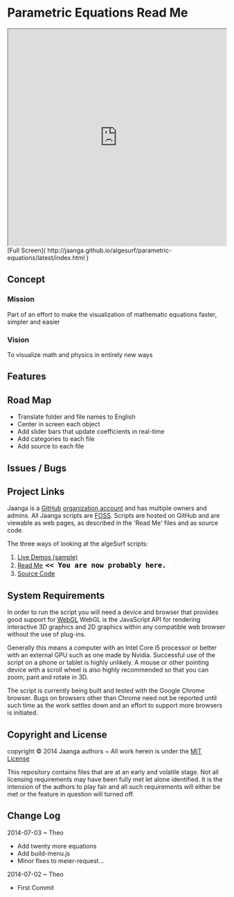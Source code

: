 Parametric Equations Read Me
===

<iframe src="http://jaanga.github.io/algesurf/parametric-equations/equation-files/torus-8/torus-8.html" width=100% height=500px class='overview' >
There is an iframe here. It is not visible when viewed on github.com/jaanga. To view <a href="http://jaanga.github.io/algesurf/parametric-equations/" target="_blank">Web Page</a>
</iframe>
[Full Screen]( http://jaanga.github.io/algesurf/parametric-equations/latest/index.html )


## Concept

### Mission  
<!-- a statement of a rationale, applicable now as well as in the future -->
Part of an effort to make the visualization of mathematic equations faster, simpler and easier

### Vision  
<!--  a descriptive picture of a desired future state -->
To visualize math and physics in entirely new ways

## Features
<!-- and benefits -->


## Road Map

* Translate folder and file names to English
* Center in screen each object
* Add slider bars that update coefficients in real-time
* Add categories to each file
* Add source to each file


## Issues / Bugs



## Project Links

Jaanga is a [GitHub]( http://github.com) [organization account]( https://help.github.com/articles/what-s-the-difference-between-user-and-organization-accounts ) and has multiple owners and admins. 
All Jaanga scripts are [FOSS]( https://en.wikipedia.org/wiki/Free_and_open-source_software ).
Scripts are hosted on GitHub and are viewable as web pages, as described in the 'Read Me' files and as source code.

The three ways of looking at the algeSurf scripts:

1. [Live Demos (sample)]( http://jaanga.github.io/algesurf/parametric-equations/r2/boy-surface/boy-surface.html )  
2. [Read Me]( http://jaanga.github.io/algesurf/parametric-equations/ "view the files as apps." ) <input value="<< You are now probably here." size=28 style="font:bold 12pt monospace;border-width:0;" >   
3. [Source Code]( https://github.com/jaanga/algesurf/tree/gh-pages/parametric-equations "View the files as source code." ) <scan style=display:none ><< You are now probably here.</scan>  


## System Requirements

In order to run the script you will need a device and browser that provides good support for [WebGL](http://get.webgl.org/)
WebGL is the JavaScript API for rendering interactive 3D graphics and 2D graphics within any compatible web browser without the use of plug-ins. 

Generally this means a computer with an Intel Core i5 processor or better with an external GPU such as one made by Nvidia. 
Successful use of the script on a phone or tablet is highly unlikely. 
A mouse or other pointing device with a scroll wheel is also highly recommended so that you can zoom, pant and rotate in 3D.
 
The script is currently being built and tested with the Google Chrome browser. 
Bugs on browsers other than Chrome need not be reported until such time as the work settles down and an effort to support more browsers is initiated.


## Copyright and License

copyright &copy; 2014 Jaanga authors ~ 
All work herein is under the [MIT License]( http://jaanga.github.io/libs/jaanga-copyright-and-mit-license.md )

This repository contains files that are at an early and volatile stage. Not all licensing requirements may have been fully met let alone identified. It is the intension of the authors to play fair and all such requirements will either be met or the feature in question will turned off.


## Change Log

2014-07-03 ~ Theo

* Add twenty more equations
* Add build-menu.js
* Minor fixes to meier-request...


2014-07-02 ~ Theo

* First Commit




